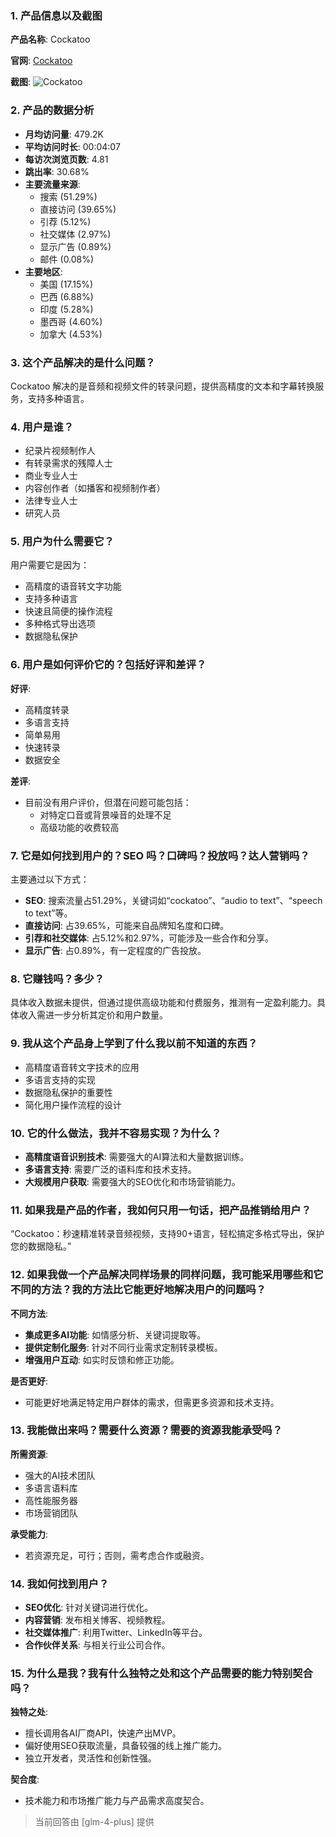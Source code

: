 ### 1. 产品信息以及截图

**产品名称**: Cockatoo

**官网**: [Cockatoo](https://www.cockatoo.com)

**截图**: ![Cockatoo](https://cdn-images.toolify.ai/168648620599642090.jpg)

### 2. 产品的数据分析

- **月均访问量**: 479.2K
- **平均访问时长**: 00:04:07
- **每访次浏览页数**: 4.81
- **跳出率**: 30.68%
- **主要流量来源**: 
  - 搜索 (51.29%)
  - 直接访问 (39.65%)
  - 引荐 (5.12%)
  - 社交媒体 (2.97%)
  - 显示广告 (0.89%)
  - 邮件 (0.08%)
- **主要地区**: 
  - 美国 (17.15%)
  - 巴西 (6.88%)
  - 印度 (5.28%)
  - 墨西哥 (4.60%)
  - 加拿大 (4.53%)

### 3. 这个产品解决的是什么问题？

Cockatoo 解决的是音频和视频文件的转录问题，提供高精度的文本和字幕转换服务，支持多种语言。

### 4. 用户是谁？

- 纪录片视频制作人
- 有转录需求的残障人士
- 商业专业人士
- 内容创作者（如播客和视频制作者）
- 法律专业人士
- 研究人员

### 5. 用户为什么需要它？

用户需要它是因为：
- 高精度的语音转文字功能
- 支持多种语言
- 快速且简便的操作流程
- 多种格式导出选项
- 数据隐私保护

### 6. 用户是如何评价它的？包括好评和差评？

**好评**:
- 高精度转录
- 多语言支持
- 简单易用
- 快速转录
- 数据安全

**差评**:
- 目前没有用户评价，但潜在问题可能包括：
  - 对特定口音或背景噪音的处理不足
  - 高级功能的收费较高

### 7. 它是如何找到用户的？SEO 吗？口碑吗？投放吗？达人营销吗？

主要通过以下方式：
- **SEO**: 搜索流量占51.29%，关键词如“cockatoo”、“audio to text”、“speech to text”等。
- **直接访问**: 占39.65%，可能来自品牌知名度和口碑。
- **引荐和社交媒体**: 占5.12%和2.97%，可能涉及一些合作和分享。
- **显示广告**: 占0.89%，有一定程度的广告投放。

### 8. 它赚钱吗？多少？

具体收入数据未提供，但通过提供高级功能和付费服务，推测有一定盈利能力。具体收入需进一步分析其定价和用户数量。

### 9. 我从这个产品身上学到了什么我以前不知道的东西？

- 高精度语音转文字技术的应用
- 多语言支持的实现
- 数据隐私保护的重要性
- 简化用户操作流程的设计

### 10. 它的什么做法，我并不容易实现？为什么？

- **高精度语音识别技术**: 需要强大的AI算法和大量数据训练。
- **多语言支持**: 需要广泛的语料库和技术支持。
- **大规模用户获取**: 需要强大的SEO优化和市场营销能力。

### 11. 如果我是产品的作者，我如何只用一句话，把产品推销给用户？

“Cockatoo：秒速精准转录音频视频，支持90+语言，轻松搞定多格式导出，保护您的数据隐私。”

### 12. 如果我做一个产品解决同样场景的同样问题，我可能采用哪些和它不同的方法？我的方法比它能更好地解决用户的问题吗？

**不同方法**:
- **集成更多AI功能**: 如情感分析、关键词提取等。
- **提供定制化服务**: 针对不同行业需求定制转录模板。
- **增强用户互动**: 如实时反馈和修正功能。

**是否更好**:
- 可能更好地满足特定用户群体的需求，但需更多资源和技术支持。

### 13. 我能做出来吗？需要什么资源？需要的资源我能承受吗？

**所需资源**:
- 强大的AI技术团队
- 多语言语料库
- 高性能服务器
- 市场营销团队

**承受能力**:
- 若资源充足，可行；否则，需考虑合作或融资。

### 14. 我如何找到用户？

- **SEO优化**: 针对关键词进行优化。
- **内容营销**: 发布相关博客、视频教程。
- **社交媒体推广**: 利用Twitter、LinkedIn等平台。
- **合作伙伴关系**: 与相关行业公司合作。

### 15. 为什么是我？我有什么独特之处和这个产品需要的能力特别契合吗？

**独特之处**:
- 擅长调用各AI厂商API，快速产出MVP。
- 偏好使用SEO获取流量，具备较强的线上推广能力。
- 独立开发者，灵活性和创新性强。

**契合度**:
- 技术能力和市场推广能力与产品需求高度契合。

> 当前回答由 [glm-4-plus] 提供